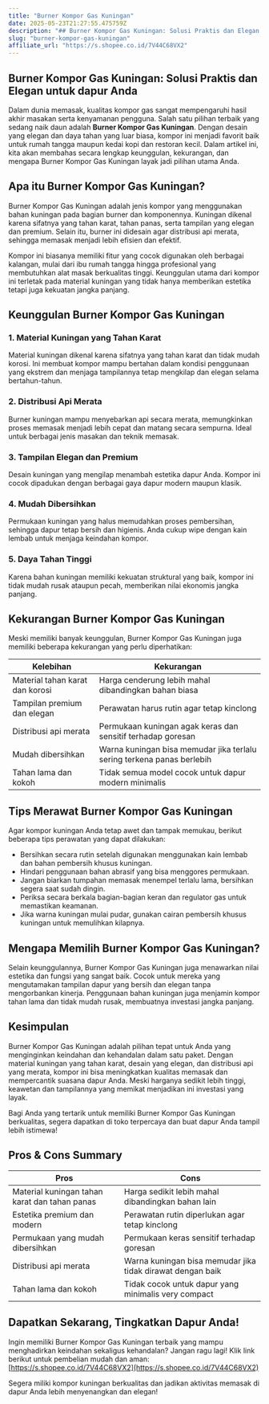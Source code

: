 ```yaml
---
title: "Burner Kompor Gas Kuningan"
date: 2025-05-23T21:27:55.475759Z
description: "## Burner Kompor Gas Kuningan: Solusi Praktis dan Elegan untuk dapur Anda..."
slug: "burner-kompor-gas-kuningan"
affiliate_url: "https://s.shopee.co.id/7V44C68VX2"
---
```

## Burner Kompor Gas Kuningan: Solusi Praktis dan Elegan untuk dapur Anda

Dalam dunia memasak, kualitas kompor gas sangat mempengaruhi hasil akhir masakan serta kenyamanan pengguna. Salah satu pilihan terbaik yang sedang naik daun adalah **Burner Kompor Gas Kuningan**. Dengan desain yang elegan dan daya tahan yang luar biasa, kompor ini menjadi favorit baik untuk rumah tangga maupun kedai kopi dan restoran kecil. Dalam artikel ini, kita akan membahas secara lengkap keunggulan, kekurangan, dan mengapa Burner Kompor Gas Kuningan layak jadi pilihan utama Anda.

## Apa itu Burner Kompor Gas Kuningan?

Burner Kompor Gas Kuningan adalah jenis kompor yang menggunakan bahan kuningan pada bagian burner dan komponennya. Kuningan dikenal karena sifatnya yang tahan karat, tahan panas, serta tampilan yang elegan dan premium. Selain itu, burner ini didesain agar distribusi api merata, sehingga memasak menjadi lebih efisien dan efektif.

Kompor ini biasanya memiliki fitur yang cocok digunakan oleh berbagai kalangan, mulai dari ibu rumah tangga hingga profesional yang membutuhkan alat masak berkualitas tinggi. Keunggulan utama dari kompor ini terletak pada material kuningan yang tidak hanya memberikan estetika tetapi juga kekuatan jangka panjang.

## Keunggulan Burner Kompor Gas Kuningan

### 1. Material Kuningan yang Tahan Karat
Material kuningan dikenal karena sifatnya yang tahan karat dan tidak mudah korosi. Ini membuat kompor mampu bertahan dalam kondisi penggunaan yang ekstrem dan menjaga tampilannya tetap mengkilap dan elegan selama bertahun-tahun.

### 2. Distribusi Api Merata
Burner kuningan mampu menyebarkan api secara merata, memungkinkan proses memasak menjadi lebih cepat dan matang secara sempurna. Ideal untuk berbagai jenis masakan dan teknik memasak.

### 3. Tampilan Elegan dan Premium
Desain kuningan yang mengilap menambah estetika dapur Anda. Kompor ini cocok dipadukan dengan berbagai gaya dapur modern maupun klasik.

### 4. Mudah Dibersihkan
Permukaan kuningan yang halus memudahkan proses pembersihan, sehingga dapur tetap bersih dan higienis. Anda cukup wipe dengan kain lembab untuk menjaga keindahan kompor.

### 5. Daya Tahan Tinggi
Karena bahan kuningan memiliki kekuatan struktural yang baik, kompor ini tidak mudah rusak ataupun pecah, memberikan nilai ekonomis jangka panjang.

## Kekurangan Burner Kompor Gas Kuningan

Meski memiliki banyak keunggulan, Burner Kompor Gas Kuningan juga memiliki beberapa kekurangan yang perlu diperhatikan:

| Kelebihan                                   | Kekurangan                                            |
|----------------------------------------------|--------------------------------------------------------|
| Material tahan karat dan korosi             | Harga cenderung lebih mahal dibandingkan bahan biasa |
| Tampilan premium dan elegan                  | Perawatan harus rutin agar tetap kinclong          |
| Distribusi api merata                        | Permukaan kuningan agak keras dan sensitif terhadap goresan |
| Mudah dibersihkan                           | Warna kuningan bisa memudar jika terlalu sering terkena panas berlebih |
| Tahan lama dan kokoh                        | Tidak semua model cocok untuk dapur modern minimalis |

## Tips Merawat Burner Kompor Gas Kuningan

Agar kompor kuningan Anda tetap awet dan tampak memukau, berikut beberapa tips perawatan yang dapat dilakukan:

- Bersihkan secara rutin setelah digunakan menggunakan kain lembab dan bahan pembersih khusus kuningan.
- Hindari penggunaan bahan abrasif yang bisa menggores permukaan.
- Jangan biarkan tumpahan memasak menempel terlalu lama, bersihkan segera saat sudah dingin.
- Periksa secara berkala bagian-bagian keran dan regulator gas untuk memastikan keamanan.
- Jika warna kuningan mulai pudar, gunakan cairan pembersih khusus kuningan untuk memulihkan kilapnya.

## Mengapa Memilih Burner Kompor Gas Kuningan?

Selain keunggulannya, Burner Kompor Gas Kuningan juga menawarkan nilai estetika dan fungsi yang sangat baik. Cocok untuk mereka yang mengutamakan tampilan dapur yang bersih dan elegan tanpa mengorbankan kinerja. Penggunaan bahan kuningan juga menjamin kompor tahan lama dan tidak mudah rusak, membuatnya investasi jangka panjang.

## Kesimpulan

Burner Kompor Gas Kuningan adalah pilihan tepat untuk Anda yang menginginkan keindahan dan kehandalan dalam satu paket. Dengan material kuningan yang tahan karat, desain yang elegan, dan distribusi api yang merata, kompor ini bisa meningkatkan kualitas memasak dan mempercantik suasana dapur Anda. Meski harganya sedikit lebih tinggi, keawetan dan tampilannya yang memikat menjadikan ini investasi yang layak.

Bagi Anda yang tertarik untuk memiliki Burner Kompor Gas Kuningan berkualitas, segera dapatkan di toko terpercaya dan buat dapur Anda tampil lebih istimewa!

## Pros & Cons Summary

| Pros                                              | Cons                                                        |
|---------------------------------------------------|--------------------------------------------------------------|
| Material kuningan tahan karat dan tahan panas     | Harga sedikit lebih mahal dibandingkan bahan lain             |
| Estetika premium dan modern                      | Perawatan rutin diperlukan agar tetap kinclong             |
| Permukaan yang mudah dibersihkan                 | Permukaan keras sensitif terhadap goresan                   |
| Distribusi api merata                             | Warna kuningan bisa memudar jika tidak dirawat dengan baik  |
| Tahan lama dan kokoh                              | Tidak cocok untuk dapur yang minimalis very compact        |

## Dapatkan Sekarang, Tingkatkan Dapur Anda!

Ingin memiliki Burner Kompor Gas Kuningan terbaik yang mampu menghadirkan keindahan sekaligus kehandalan? Jangan ragu lagi! Klik link berikut untuk pembelian mudah dan aman: [https://s.shopee.co.id/7V44C68VX2](https://s.shopee.co.id/7V44C68VX2)

Segera miliki kompor kuningan berkualitas dan jadikan aktivitas memasak di dapur Anda lebih menyenangkan dan elegan!